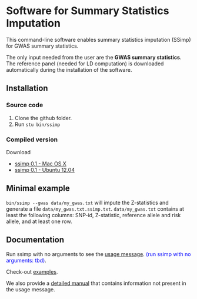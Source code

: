 [//]: ========================================
# Software for Summary Statistics Imputation
[//]: ========================================

This command-line software enables summary statistics imputation (SSimp) for GWAS summary statistics. 

The only input needed from the user are the **GWAS summary statistics**. The reference panel (needed for LD computation) is downloaded automatically during the installation of the software.

## Installation
[//]: -------------------------------

### Source code
1. Clone the github folder. 
2. Run  `stu bin/ssimp`

### Compiled version
Download
* [ssimp 0.1 - Mac OS X]()
* [ssimp 0.1 - Ubuntu 12.04]()

## Minimal example
[//]: -------------------------------

`bin/ssimp --gwas data/my_gwas.txt` will impute the Z-statistics and generate a file `data/my_gwas.txt.ssimp.txt`. `data/my_gwas.txt` contains at least the following columns: SNP-id, Z-statistic, reference allele and risk allele, and at least one row. 

## Documentation
[//]: -------------------------------
Run ssimp with no arguments to see the [usage message](https://github.com/sinarueeger/ssimp_software/blob/master/docu/usage.txt). <span style="color:blue">(run ssimp with no arguments: tbd)</span>.

Check-out [examples](https://github.com/sinarueeger/ssimp_software/blob/master/docu/examples.md).

We also provide a [detailed manual](https://github.com/sinarueeger/ssimp_software/blob/master/docu/manual.md) that contains information not present in the usage message.

